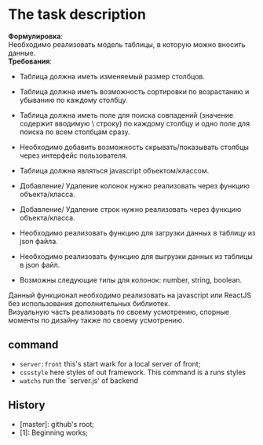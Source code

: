 # The task description
**Формулировка**: \
Необходимо реализовать модель таблицы, в которую можно вносить данные. \
**Требования**: 
- Таблица должна иметь изменяемый размер столбцов.
- Таблица должна иметь возможность сортировки по возрастанию и убыванию по каждому столбцу.
- Таблица должна иметь поле для поиска совпадений (значение содержит вводимую \ строку) по каждому столбцу и одно поле для поиска по всем столбцам сразу.
- Необходимо добавить возможность скрывать/показывать столбцы через интерфейс пользователя.

- Таблица должна являться javascript объектом/классом. 
- Добавление/ Удаление колонок нужно реализовать через функцию объекта/класса.
- Добавление/ Удаление строк нужно реализовать через функцию объекта/класса.
- Необходимо реализовать функцию для загрузки данных в таблицу из json файла.
- Необходимо реализовать функцию для выгрузки данных из таблицы в json файл.
- Возможны следующие типы для колонок: number, string, boolean.

Данный функционал необходимо реализовать на javascript или ReactJS без использования дополнительных библиотек. \
Визуальную часть реализовать по своему усмотрению, спорные моменты по дизайну также по своему усмотрению.

## command

 - `server:front` this's  start wark for a local server of front;
 - `cssstyle` here styles of out framework. This command is a runs styles
 - `watchs` run the `server.js' of backend
 
## History
- [master]: github's root;
- [1]: Beginning works; 
